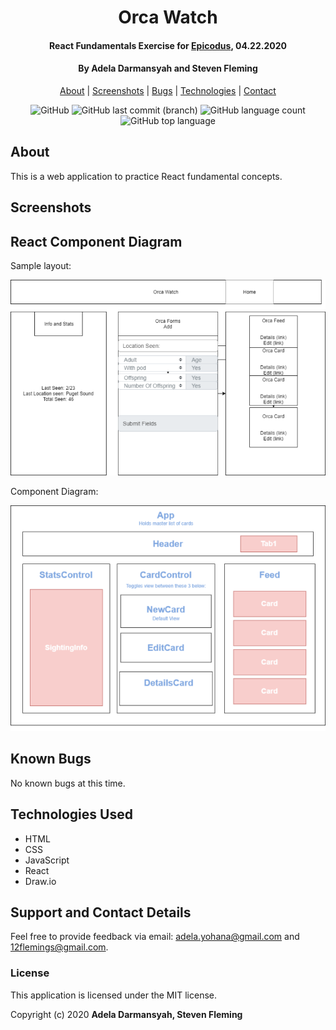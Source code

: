 <div align=center>

# Orca Watch

#### React Fundamentals Exercise for [Epicodus](https://www.epicodus.com/), 04.22.2020

#### By **Adela Darmansyah and Steven Fleming**

[About](#About) | [Screenshots](#Screenshots) | [Bugs](#Known-Bugs) | [Technologies](#Technologies-Used) | [Contact](#Support-and-Contact-Details)

![GitHub](https://img.shields.io/github/license/ayohana/orca-watch?color=%23DE98B2&style=for-the-badge) ![GitHub last commit (branch)](https://img.shields.io/github/last-commit/ayohana/orca-watch/master?color=%23DE98B2&style=for-the-badge) ![GitHub language count](https://img.shields.io/github/languages/count/ayohana/orca-watch?color=%23DE98B2&style=for-the-badge) ![GitHub top language](https://img.shields.io/github/languages/top/ayohana/orca-watch?color=%23DE98B2&style=for-the-badge)

</div>

## About

This is a web application to practice React fundamental concepts.

## Screenshots

## React Component Diagram

Sample layout:

<img style="width:600px" src="./public/OrcaWatchReact.png">

Component Diagram:

<img style="width:600px" src="./public/ComponentDiagram.png">

## Known Bugs

No known bugs at this time.

## Technologies Used

- HTML
- CSS
- JavaScript
- React
- Draw.io

## Support and Contact Details

Feel free to provide feedback via email: adela.yohana@gmail.com and 12flemings@gmail.com.

### License

This application is licensed under the MIT license.

Copyright (c) 2020 **Adela Darmansyah, Steven Fleming**
